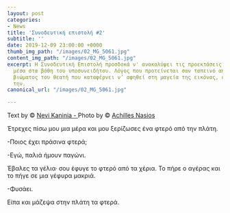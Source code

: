```yaml
---
layout: post
categories:
- News
title: 'Συνοδευτική επιστολή #2'
subtitle: ''
date: 2019-12-09 23:00:00 +0000
thumb_img_path: "/images/02_MG_5061.jpg"
content_img_path: "/images/02_MG_5061.jpg"
excerpt: Η Συνοδευτική Επιστολή προσδοκά ν' ανακαλύψει τις προεκτάσεις της εικόνας
  μέσα στα βάθη του υποσυνειδήτου. Λόγος που προτείνεται σαν ταπεινό απαύγασμα του
  βιώματος του θεατή που καταφέρνει ν’ αφηθεί στη μαγεία της εικόνας, επαναδημιουργώντας
  την.
canonical_url: "/images/02_MG_5061.jpg"

---
```

Text by © <a href="https://www.facebook.com/nevi.kaninia" target="blank">Nevi Kaninia - </a>Photo by © <a href="https://anikon.org/" target="blank">Achilles Nasios</a>

Έτρεχες πίσω μου μια μέρα και μου ξερίζωσες ένα φτερό από την πλάτη.

\-Ποιος έχει πράσινα φτερά;

\-Εγώ, παλιά ήμουν παγώνι.

Έβαλες τα γέλια· σου έφυγε το φτερό από τα χέρια. Το πήρε ο αγέρας και το πήγε σε μια γέφυρα μακριά.

\-Φυσάει.

Είπα και μάζεψα στην πλάτη τα φτερά.